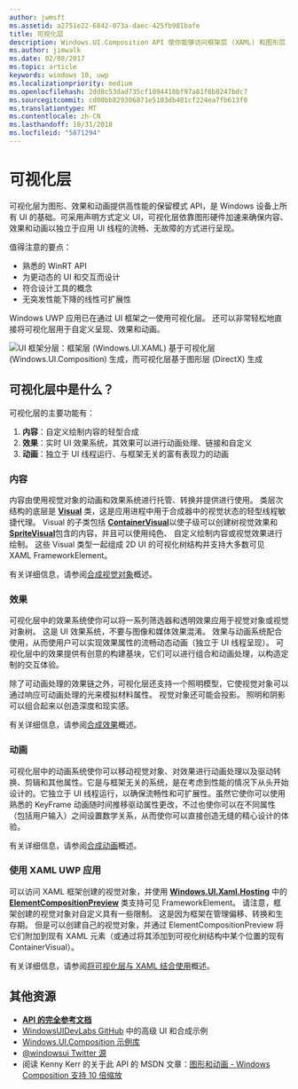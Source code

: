 ```yaml
---
author: jwmsft
ms.assetid: a2751e22-6842-073a-daec-425fb981bafe
title: 可视化层
description: Windows.UI.Composition API 使你能够访问框架层 (XAML) 和图形层 (DirectX) 之间的合成层。
ms.author: jimwalk
ms.date: 02/08/2017
ms.topic: article
keywords: windows 10, uwp
ms.localizationpriority: medium
ms.openlocfilehash: 2dd8c53dad735cf1094410bf97a81f6b0247bdc7
ms.sourcegitcommit: cd00bb829306871e5103db481cf224ea7fb613f0
ms.translationtype: MT
ms.contentlocale: zh-CN
ms.lasthandoff: 10/31/2018
ms.locfileid: "5871294"
---
```

# <a name="visual-layer"></a>可视化层

可视化层为图形、效果和动画提供高性能的保留模式 API，是 Windows 设备上所有 UI 的基础。可采用声明方式定义 UI，可视化层依靠图形硬件加速来确保内容、效果和动画以独立于应用 UI 线程的流畅、无故障的方式进行呈现。

值得注意的要点：

* 熟悉的 WinRT API
* 为更动态的 UI 和交互而设计
* 符合设计工具的概念
* 无突发性能下降的线性可扩展性

Windows UWP 应用已在通过 UI 框架之一使用可视化层。 还可以非常轻松地直接将可视化层用于自定义呈现、效果和动画。

![UI 框架分层：框架层 (Windows.UI.XAML) 基于可视化层 (Windows.UI.Composition) 生成，而可视化层基于图形层 (DirectX) 生成](images/layers-win-ui-composition.png)

## <a name="whats-in-the-visual-layer"></a>可视化层中是什么？

可视化层的主要功能有：

1. **内容**：自定义绘制内容的轻型合成
1. **效果**：实时 UI 效果系统，其效果可以进行动画处理、链接和自定义
1. **动画**：独立于 UI 线程运行、与框架无关的富有表现力的动画

### <a name="content"></a>内容

内容由使用视觉对象的动画和效果系统进行托管、转换并提供进行使用。 类层次结构的底层是 [**Visual**](https://msdn.microsoft.com/library/windows/apps/Dn706858) 类，这是应用进程中用于合成器中的视觉状态的轻型线程敏捷代理。 Visual 的子类包括 [**ContainerVisual**](https://msdn.microsoft.com/library/windows/apps/Dn706810)以使子级可以创建树视觉效果和[**SpriteVisual**](https://msdn.microsoft.com/library/windows/apps/Mt589433)包含的内容，并且可以使用纯色、 自定义绘制内容或视觉效果进行绘制。 这些 Visual 类型一起组成 2D UI 的可视化树结构并支持大多数可见 XAML FrameworkElement。

有关详细信息，请参阅[合成视觉对象](composition-visual-tree.md)概述。

### <a name="effects"></a>效果

可视化层中的效果系统使你可以将一系列筛选器和透明效果应用于视觉对象或视觉对象树。 这是 UI 效果系统，不要与图像和媒体效果混淆。 效果与动画系统配合使用，从而使用户可以实现效果属性的流畅动态动画（独立于 UI 线程呈现）。 可视化层中的效果提供有创意的构建基块，它们可以进行组合和动画处理，以构造定制的交互体验。

除了可动画处理的效果链之外，可视化层还支持一个照明模型，它使视觉对象可以通过响应可动画处理的光来模拟材料属性。 视觉对象还可能会投影。 照明和阴影可以组合起来以创造深度和现实感。

有关详细信息，请参阅[合成效果](composition-effects.md)概述。

### <a name="animations"></a>动画

可视化层中的动画系统使你可以移动视觉对象、对效果进行动画处理以及驱动转换、剪辑和其他属性。它是与框架无关的系统，是在考虑到性能的情况下从头开始设计的。它独立于 UI 线程运行，以确保流畅性和可扩展性。虽然它使你可以使用熟悉的 KeyFrame 动画随时间推移驱动属性更改，不过也使你可以在不同属性（包括用户输入）之间设置数学关系，从而使你可以直接创造无缝的精心设计的体验。

有关详细信息，请参阅[合成动画](composition-animation.md)概述。

### <a name="working-with-your-xaml-uwp-app"></a>使用 XAML UWP 应用

可以访问 XAML 框架创建的视觉对象，并使用 [**Windows.UI.Xaml.Hosting**](https://msdn.microsoft.com/library/windows/apps/Hh701908) 中的 [**ElementCompositionPreview**](https://msdn.microsoft.com/library/windows/apps/Mt608976) 类支持可见 FrameworkElement。 请注意，框架创建的视觉对象对自定义具有一些限制。 这是因为框架在管理偏移、转换和生存期。 但是可以创建自己的视觉对象，并通过 ElementCompositionPreview 将它们附加到现有 XAML 元素（或通过将其添加到可视化树结构中某个位置的现有 ContainerVisual）。

有关详细信息，请参阅[将可视化层与 XAML 结合使用](using-the-visual-layer-with-xaml.md)概述。

## <a name="additional-resources"></a>其他资源

* [**API 的完全参考文档**](https://msdn.microsoft.com/library/windows/apps/Dn706878)
* [WindowsUIDevLabs GitHub](https://github.com/microsoft/windowsuidevlabs) 中的高级 UI 和合成示例
* [Windows.UI.Composition 示例库](https://aka.ms/winuiapp)
* [@windowsui Twitter 源 ](https://twitter.com/windowsui)
* 阅读 Kenny Kerr 的关于此 API 的 MSDN 文章：[图形和动画 - Windows Composition 支持 10 倍缩放](https://msdn.microsoft.com/magazine/mt590968)
